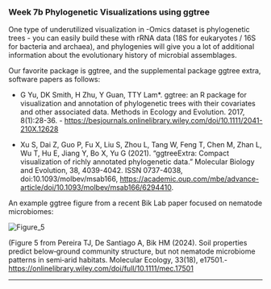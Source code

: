 ### Week 7b Phylogenetic Visualizations using ggtree

One type of underutilized visualization in -Omics dataset is phylogenetic trees - you can easily build these with rRNA data (18S for eukaryotes / 16S for bacteria and archaea), and phylogenies will give you a lot of additional information about the evolutionary history of microbial assemblages.

Our favorite package is ggtree, and the supplemental package ggtree extra, software papers as follows:

* G Yu, DK Smith, H Zhu, Y Guan, TTY Lam*. ggtree: an R package for visualization and annotation of phylogenetic trees with their covariates and other associated data. Methods in Ecology and Evolution. 2017, 8(1):28-36. - https://besjournals.onlinelibrary.wiley.com/doi/10.1111/2041-210X.12628

* Xu S, Dai Z, Guo P, Fu X, Liu S, Zhou L, Tang W, Feng T, Chen M, Zhan L, Wu T, Hu E, Jiang Y, Bo X, Yu G (2021). “ggtreeExtra: Compact visualization of richly annotated phylogenetic data.” Molecular Biology and Evolution, 38, 4039-4042. ISSN 0737-4038, doi:10.1093/molbev/msab166, https://academic.oup.com/mbe/advance-article/doi/10.1093/molbev/msab166/6294410.

An example ggtree figure from a recent Bik Lab paper focused on nematode microbiomes:

![Figure_5](https://github.com/user-attachments/assets/4b3ca216-75ef-4e83-b00d-c67af6dd0afb)

(Figure 5 from Pereira TJ, De Santiago A, Bik HM (2024). Soil properties predict below‐ground community structure, but not nematode microbiome patterns in semi‐arid habitats. Molecular Ecology, 33(18), e17501.- https://onlinelibrary.wiley.com/doi/full/10.1111/mec.17501

---
